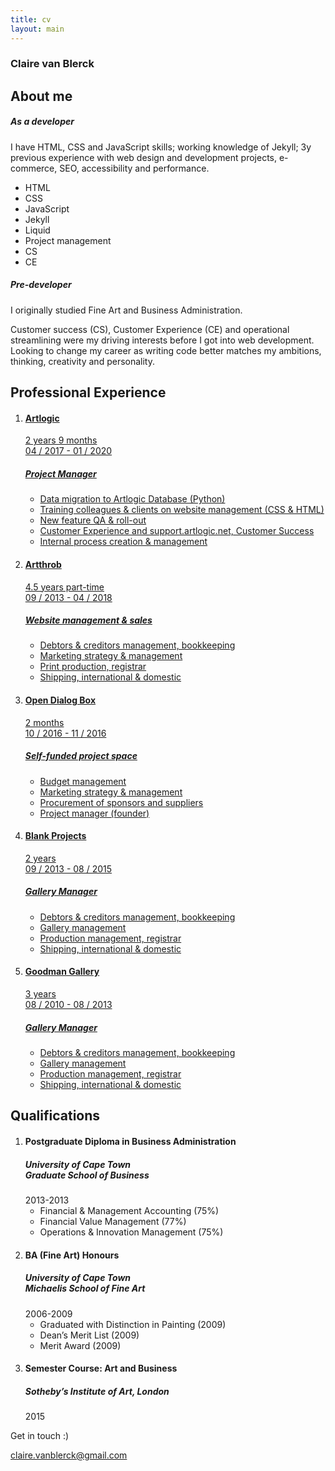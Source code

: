 ```yaml
---
title: cv
layout: main
---
```


<!-- Summary -->
<section>
    <article>
        <div class="text-panel">
            <h1>Claire van Blerck</h1>
            <div class="text-item">
                <h2>About me</h2>
                <h5>As a developer</h5>
                <p>I have HTML, CSS and JavaScript skills; working knowledge of Jekyll; 3y previous experience with web
                    design and development projects, e-commerce, SEO, accessibility and performance.
                </p>
                <div class="skill-set">
                    <ul>
                        <li>HTML</li>
                        <li>CSS</li>
                        <li>JavaScript</li>
                        <li>Jekyll</li>
                        <li>Liquid</li>
                        <li class="grey">Project management</li>
                        <li class="grey">CS</li>
                        <li class="grey">CE</li>
                    </ul>
                </div>
            </div>
            <div class="text-item">
                <h5>Pre-developer</h5>
                <p>I originally studied Fine Art and Business Administration.</p>
                <p>Customer success (CS), Customer Experience (CE) and operational streamlining were my driving
                    interests before I got into web development. Looking to change my career as writing code better matches my ambitions, thinking, creativity and personality.</p>
            </div>
        </div>
    </article>
</section>

<!-- Experience -->
<section>
    <article>
        <div class="experience">
            <h2>Professional Experience</h2>
            <ol>
                <li class="job-item">
                    <a href="https://artlogic.net/" target="blank">
                        <h4>Artlogic</h4>
                        <p>2 years 9 months<br>04 / 2017 - 01 / 2020</p>
                        <h5>Project Manager</h5>
                        <ul>
                            <li>Data migration to Artlogic Database (Python)</li>
                            <li>Training colleagues & clients on website management (CSS & HTML)</li>
                            <li>New feature QA & roll-out</li>
                            <li>Customer Experience and support.artlogic.net, Customer Success</li>
                            <li>Internal process creation & management</li>
                        </ul>
                    </a>
                </li>
                <li class="job-item">
                    <a href="https://artthrob.co.za/" target="blank">
                        <h4>Artthrob</h4>
                        <p>4.5 years part-time<br>09 / 2013 - 04 / 2018</p>
                        <h5>Website management & sales</h5>
                        <ul>
                            <li>Debtors & creditors management, bookkeeping</li>
                            <li>Marketing strategy & management</li>
                            <li>Print production, registrar</li>
                            <li>Shipping, international & domestic</li>
                        </ul>
                    </a>
                </li>
                <li class="job-item">
                        <a href="https://www.opendialogbox.space/" target="blank">
                        <h4>Open Dialog Box</h4>
                        <p>2 months<br>10 / 2016 - 11 / 2016</p>
                        <h5>Self-funded project space</h5>
                        <ul>
                            <li>Budget management</li>
                            <li>Marketing strategy & management</li>
                            <li>Procurement of sponsors and suppliers</li>
                            <li>Project manager (founder)</li>
                        </ul>
                    </a>
                </li>
                <li class="job-item">
                    <a href="https://blankprojects.com/" target="blank">
                        <h4>Blank Projects</h4>
                        <p>2 years<br>09 / 2013 - 08 / 2015</p>
                        <h5>Gallery Manager</h5>
                        <ul>
                            <li>Debtors & creditors management, bookkeeping</li>
                            <li>Gallery management</li>
                            <li>Production management, registrar</li>
                            <li>Shipping, international & domestic</li>
                        </ul>
                    </a>
                </li>
                <li class="job-item">
                    <a href="http://www.goodman-gallery.com/" target="blank">
                        <h4>Goodman Gallery</h4>
                        <p>3 years<br>08 / 2010 - 08 / 2013 </p>
                        <h5>Gallery Manager</h5>
                        <ul>
                            <li>Debtors & creditors management, bookkeeping</li>
                            <li>Gallery management</li>
                            <li>Production management, registrar</li>
                            <li>Shipping, international & domestic</li>
                        </ul>
                    </a>
                </li>
            </ol>
        </div>
    </article>
</section>

<!-- Qualifications -->
<section>
    <article>
        <div class="qualifications">
        <h2>Qualifications</h2>
            <ol>
                <li class="edu-item">
                    <h4>Postgraduate Diploma in Business Administration</h4>
                    <h5>University of Cape Town<br>Graduate School of Business</h5>
                    2013-2013
                    <ul>
                        <li>Financial & Management Accounting (75%)</li>
                        <li>Financial Value Management (77%)</li>
                        <li>Operations & Innovation Management (75%)</li>
                    </ul>
                </li>
                <li class="edu-item">
                    <h4>BA (Fine Art) Honours</h4>
                    <h5>University of Cape Town<br>Michaelis School of Fine Art</h5>
                    2006-2009
                    <ul>
                        <li>Graduated with Distinction in Painting (2009)</li>
                        <li>Dean’s Merit List (2009)</li>
                        <li>Merit Award (2009)</li>
                    </ul>
                </li>
                <li class="edu-item">
                    <h4>Semester Course: Art and Business</h4>
                    <h5>Sotheby’s Institute of Art, London</h5>
                    2015
                </li>
            </ol>
        </div>
    </article>
</section>

<!-- Contact section -->
<section>
    <article>
        <div class="social-panel">
            <div class="footer-heading">Get in touch :)</div>
            <div class="social-icons">
                <a href="https://www.linkedin.com/in/clairemayvanblerck/" target="blank" alt="linkedin"><i
                        class="fa fa-linkedin"></i></a>
                <p class="email"><a href="mailto:claire.vanblerck@gmail.com">claire.vanblerck@gmail.com</a></p>
                <a href="https://github.com/ClairevanBlerck" target="blank" alt="github"><i
                        class="fa fa-github"></i></a>
            </div>
        </div>
    </article>
</section>